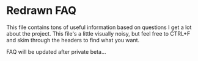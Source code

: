 <!-- markdownlint-disable MD012 MD022 MD026 MD032 -->
# Redrawn FAQ
This file contains tons of useful information based on questions I get a lot about the project. This file's a little visually noisy, but feel free to CTRL+F and skim through the headers to find what you want.

FAQ will be updated after private beta...


